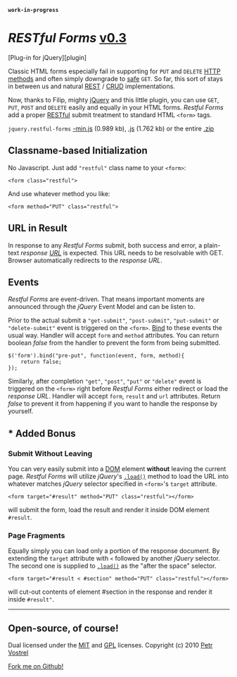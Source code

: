 __`work-in-progress`__

_RESTful Forms_ [v0.3][version]
===============================
[Plug-in for jQuery][plugin]

Classic HTML forms especially fail in supporting for `PUT` and `DELETE` [HTTP methods][method] and often simply downgrade to [safe][safe] `GET`. So far, this sort of stays in between us and natural [REST][rest] / [CRUD][crud] implementations.

Now, thanks to Filip, mighty [jQuery][jquery] and this little plugin, you can use `GET`, `PUT`, `POST` and `DELETE` easily and equally in your HTML forms. _Restful Forms_ add a proper [RESTful][restful] submit treatment to standard HTML `<form>` tags.


`jquery.restful-forms`
[-min.js][mini] (0.989 kb),
[.js][source] (1.762 kb)
or the entire [.zip][zip]


## Classname-based Initialization

No Javascript. Just add `"restful"` class name to your `<form>`:

	<form class="restful">

And use whatever method you like:

	<form method="PUT" class="restful">


## URL in Result

In response to any _Restful Forms_ submit, both success and error, a plain-text _response [URL][url]_ is expected. This URL needs to be resolvable with GET. Browser automatically redirects to the _response URL_.


## Events

_Restful Forms_ are event-driven. That means important moments are announced through the _jQuery_ Event Model and can be listen to.

Prior to the actual submit a `"get-submit"`, `"post-submit"`, `"put-submit"` or `"delete-submit"` event is triggered on the `<form>`. [Bind][.bind] to these events the usual way. Handler will accept `form` and `method` attributes. You can return boolean _false_ from the handler to prevent the form from being submitted.

	$('form').bind("pre-put", function(event, form, method){
		return false;
	});

Similarly, after completion `"get"`, `"post"`, `"put"` or `"delete"` event is triggered on the `<form>` right before _Restful Forms_ either redirect or load the _response URL_. Handler will accept `form`, `result` and `url` attributes. Return _false_ to prevent it from happening if you want to handle the response by yourself.


## * Added Bonus

### Submit Without Leaving

You can very easily submit into a [DOM][dom] element __without__ leaving the current page. _Restful Forms_ will utilize _jQuery_'s [`.load()`][.load] method to load the URL into whatever matches _jQuery_ selector specified in `<form>`'s `target` attribute.

	<form target="#result" method="PUT" class="restful"></form>

will submit the form, load the result and render it inside DOM element `#result`.


### Page Fragments

Equally simply you can load only a portion of the response document. By extending the `target` attribute with ` < ` followed by another _jQuery_ selector. The second one is supplied to [`.load()`][.load] as the "after the space" selector.

	<form target="#result < #section" method="PUT" class="restful"></form>

will cut-out contents of element #section in the response and render it inside `#result"`.


---

## Open-source, of course!

Dual licensed under the [MIT][mit] and [GPL][gpl] licenses.
Copyright (c) 2010 [Petr Vostrel][vostrel]

[Fork me on Github!][forkme]





[version]:http://github.com/pisi/RestfulForms/tree/v0.3
[source]:http://github.com/pisi/RestfulForms/tree/v0.3/source/jquery.restful-forms.js
[mini]:http://github.com/pisi/RestfulForms/tree/v0.3/jquery.restful.js
[zip]:https://github.com/pisi/RestfulForms/archives/v0.3

[gpl]:https://github.com/pisi/RestfulForms/raw/master/GPL-LICENSE.txt
[mit]:https://github.com/pisi/RestfulForms/raw/master/MIT-LICENSE.txt
[forkme]:http://github.com/pisi/RestfulForms

[jquery]:http://jquery.com
[.load]:http://api.jquery.com/load
[.bind]:http://api.jquery.com/bind
[crud]:http://en.wikipedia.org/wiki/Create,_read,_update_and_delete
[rest]:http://en.wikipedia.org/wiki/Representational_State_Transfer
[restful]:http://en.wikipedia.org/wiki/Restful
[dom]:http://en.wikipedia.org/wiki/Document_Object_Model
[method]:http://en.wikipedia.org/wiki/Hypertext_Transfer_Protocol#Request_methods
[safe]:http://en.wikipedia.org/wiki/Hypertext_Transfer_Protocol#Safe_methods
[idempotent]:http://en.wikipedia.org/wiki/Hypertext_Transfer_Protocol#Idempotent_methods_and_web_applications
[url]:http://en.wikipedia.org/wiki/URL
[vostrel]:http://petr.vostrel.cz

